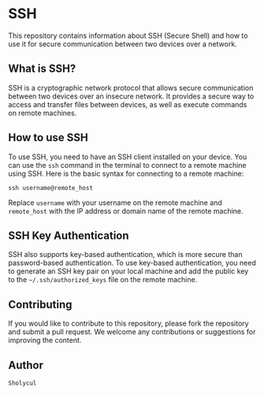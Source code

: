 # SSH

This repository contains information about SSH (Secure Shell) and how to use it for secure communication between two devices over a network.

## What is SSH?

SSH is a cryptographic network protocol that allows secure communication between two devices over an insecure network. It provides a secure way to access and transfer files between devices, as well as execute commands on remote machines.

## How to use SSH

To use SSH, you need to have an SSH client installed on your device. You can use the `ssh` command in the terminal to connect to a remote machine using SSH. Here is the basic syntax for connecting to a remote machine:

```
ssh username@remote_host
```

Replace `username` with your username on the remote machine and `remote_host` with the IP address or domain name of the remote machine.

## SSH Key Authentication

SSH also supports key-based authentication, which is more secure than password-based authentication. To use key-based authentication, you need to generate an SSH key pair on your local machine and add the public key to the `~/.ssh/authorized_keys` file on the remote machine.

## Contributing

If you would like to contribute to this repository, please fork the repository and submit a pull request. We welcome any contributions or suggestions for improving the content.

## Author
`Sholycul`
